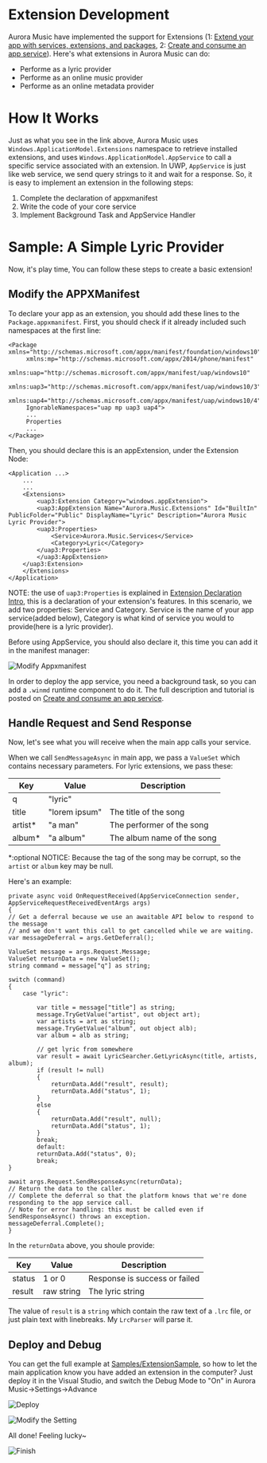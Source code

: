 
# Extension Development

Aurora Music have implemented the support for Extensions (1: [Extend your app with services, extensions, and packages][1], 2: [Create and consume an app service][2]). Here's what extensions in Aurora Music can do:

 - Performe as a lyric provider
 - Performe as an online music provider
 - Performe as an online metadata provider

# How It Works
Just as what you see in the link above, Aurora Music uses `Windows.ApplicationModel.Extensions` namespace to retrieve installed extensions, and uses `Windows.ApplicationModel.AppService` to call a specific service associated with an extension. In UWP, `AppService` is just like web service, we send query strings to it and wait for a response. So, it is easy to implement an extension in the following steps:

 1. Complete the declaration of appxmanifest
 2. Write the code of your core service
 3. Implement Background Task and AppService Handler
 
# Sample: A Simple Lyric Provider
Now, it's play time, You can follow these steps to create a basic extension!

## Modify the APPXManifest ##
To declare your app as an extension, you should add these lines to the `Package.appxmanifest`. First, you should check if it already included such namespaces at the first line:

    <Package xmlns="http://schemas.microsoft.com/appx/manifest/foundation/windows10"
	     xmlns:mp="http://schemas.microsoft.com/appx/2014/phone/manifest"
	     xmlns:uap="http://schemas.microsoft.com/appx/manifest/uap/windows10" 
	     xmlns:uap3="http://schemas.microsoft.com/appx/manifest/uap/windows10/3" 
	     xmlns:uap4="http://schemas.microsoft.com/appx/manifest/uap/windows10/4" 
	     IgnorableNamespaces="uap mp uap3 uap4">
		 ...
		 Properties
		 ...
	</Package>

Then, you should declare this is an appExtension, under the Extension Node:

	<Application ...>
	    ...
	    ...
	    <Extensions>
	        <uap3:Extension Category="windows.appExtension">
		    <uap3:AppExtension Name="Aurora.Music.Extensions" Id="BuiltIn" PublicFolder="Public" DisplayName="Lyric" Description="Aurora Music Lyric Provider">
			<uap3:Properties>
			    <Service>Aurora.Music.Services</Service>
			    <Category>Lyric</Category>
			</uap3:Properties>
		    </uap3:AppExtension>
		</uap3:Extension>
	    </Extensions>
	</Application>

NOTE: the use of `uap3:Properties` is explained in [Extension Declaration Intro][3], this is a declaration of your extension's features.
In this scenario, we add two properties: Service and Category. Service is the name of your app service(added below), Category is what kind of service you would to provide(here is a lyric provider).

Before using AppService, you should also declare it, this time you can add it in the manifest manager:


![Modify Appxmanifest](https://i.loli.net/2017/11/26/5a19a11d60bad.png "Add the AppService Declaration")


In order to deploy the app service, you need a background task, so you can add a `.winmd` runtime component to do it. The full description and tutorial is posted on [Create and consume an app service][2].

## Handle Request and Send Response ##
Now, let's see what you will receive when the main app calls your service.

When we call `SendMessageAsync` in main app, we pass a `ValueSet` which contains necessary parameters. For lyric extensions, we pass these:


| Key	 | Value   | Description  |
| ------ | ------- | ------------ |
| q  |"lyric"||
| title	|"lorem ipsum"| The title of the song |
| artist\* | "a man" | The performer of the song |
| album\*  | "a album" | The album name of the song |
 
 
\*:optional
NOTICE: Because the tag of the song may be corrupt, so the `artist` or `album` key may be null.

Here's an example:


    private async void OnRequestReceived(AppServiceConnection sender, AppServiceRequestReceivedEventArgs args)
    {
	// Get a deferral because we use an awaitable API below to respond to the message
	// and we don't want this call to get cancelled while we are waiting.
	var messageDeferral = args.GetDeferral();

	ValueSet message = args.Request.Message;
	ValueSet returnData = new ValueSet();
	string command = message["q"] as string;

	switch (command)
	{
		case "lyric":

			var title = message["title"] as string;
			message.TryGetValue("artist", out object art);
			var artists = art as string;
			message.TryGetValue("album", out object alb);
			var album = alb as string;

			// get lyric from somewhere
			var result = await LyricSearcher.GetLyricAsync(title, artists, album);
			if (result != null)
			{
				returnData.Add("result", result);
				returnData.Add("status", 1);
			}
			else
			{
				returnData.Add("result", null);
				returnData.Add("status", 1);
			}
			break;
			default:
			returnData.Add("status", 0);
			break;
	}

	await args.Request.SendResponseAsync(returnData);
	// Return the data to the caller.
	// Complete the deferral so that the platform knows that we're done responding to the app service call.
	// Note for error handling: this must be called even if SendResponseAsync() throws an exception.
	messageDeferral.Complete();
    }


In the `returnData` above, you shoule provide:


| Key  | Value  | Description  |
| ------ | ------- | ----------- |
| status | 1 or 0  | Response is success or failed |
| result | raw string | The lyric string |



The value of `result` is a `string` which contain the raw text of a `.lrc` file, or just plain text with linebreaks. My `LrcParser` will parse it.

## Deploy and Debug ##
You can get the full example at [Samples/ExtensionSample][4], so how to let the main application know you have added an extension in the computer? Just deploy it in the Visual Studio, and switch the Debug Mode to "On" in Aurora Music->Settings->Advance


![Deploy](https://i.loli.net/2017/11/26/5a199c3267f59.png "Deploy in Visual Studio")


![Modify the Setting](https://i.loli.net/2017/11/26/5a19a11d5519b.png "Enable the Debug Mode")


All done! Feeling lucky~


![Finish](https://i.loli.net/2017/11/26/5a19a11e40c01.png "Works Well")



  [1]: https://docs.microsoft.com/en-us/windows/uwp/launch-resume/extend-your-app-with-services-extensions-packages
  [2]: https://docs.microsoft.com/en-us/windows/uwp/launch-resume/how-to-create-and-consume-an-app-service
  [3]: /Extension%20Declaration%20Intro.md
  [4]: ../../Samples/ExtensionSample
